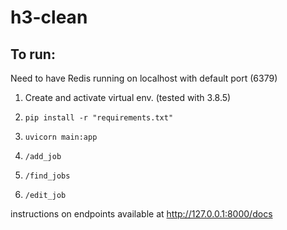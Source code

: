 # h3-clean

## To run: 

Need to have Redis running on localhost with default port (6379)

1. Create and activate virtual env. (tested with 3.8.5)
2. `pip install -r "requirements.txt"`
3. `uvicorn main:app`

1. `/add_job`
2. `/find_jobs`
3. `/edit_job`

instructions on endpoints available at http://127.0.0.1:8000/docs 
